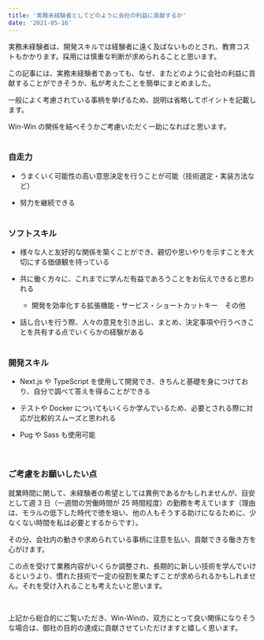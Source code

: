 ```yaml
---
title: '実務未経験者としてどのように会社の利益に貢献するか'
date: '2021-05-16'
---
```


実務未経験者は、開発スキルでは経験者に遠く及ばないものとされ、教育コストもかかります。採用には慎重な判断が求められることと思います。

この記事には、実務未経験者であっても、なぜ、またどのように会社の利益に貢献することができそうか、私が考えたことを簡単にまとめました。

一般によく考慮されている事柄を挙げるため、説明は省略してポイントを記載します。

Win-Win の関係を結べそうかご考慮いただく一助になればと思います。
<br><br>

### 自走力

- うまくいく可能性の高い意思決定を行うことが可能（技術選定・実装方法など）

- 努力を継続できる
  <br><br>

### ソフトスキル

- 様々な人と友好的な関係を築くことができ、親切や思いやりを示すことを大切にする価値観を持っている

- 共に働く方々に、これまでに学んだ有益であろうことをお伝えできると思われる

  - 開発を効率化する拡張機能・サービス・ショートカットキー　その他

- 話し合いを行う際、人々の意見を引き出し、まとめ、決定事項や行うべきことを共有する点でいくらかの経験がある
  <br><br>

### 開発スキル

- Next.js や TypeScript を使用して開発でき、きちんと基礎を身につけており、自分で調べて答えを得ることができる

- テストや Docker についてもいくらか学んでいるため、必要とされる際に対応が比較的スムーズと思われる

- Pug や Sass も使用可能
  <br>
  <br>
  <br>

### ご考慮をお願いしたい点

就業時間に関して、未経験者の希望としては異例であるかもしれませんが、目安として週 3 日（一週間の労働時間が 25 時間程度）の勤務を考えています（理由は、モラルの低下した時代で徳を培い、他の人もそうする助けになるために、少なくない時間を私は必要とするからです）。

その分、会社内の動きや求められている事柄に注意を払い、貢献できる働き方を心がけます。

この点を受けて業務内容がいくらか調整され、長期的に新しい技術を学んでいけるというより、慣れた技術で一定の役割を果たすことが求められるかもしれません。それを受け入れることも考えたいと思います。

<!-- またふさわしい場合、一定の期間以上勤務するならば、といった条件も考慮したいと考えています。 -->
<br>

上記から総合的にご覧いただき、Win-Winの、双方にとって良い関係になりそうな場合は、御社の目的の達成に貢献させていただけますと嬉しく思います。
